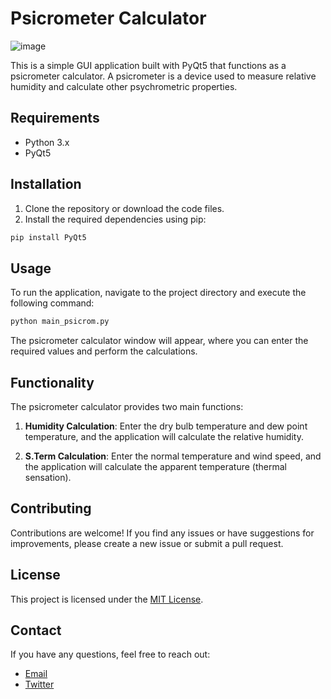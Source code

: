 # Psicrometer Calculator

![image](https://github.com/hackroot9623/humidity_calculator/assets/89597632/1bedafcc-d7d0-4409-84e2-614d3d50a913)

This is a simple GUI application built with PyQt5 that functions as a psicrometer calculator. A psicrometer is a device used to measure relative humidity and calculate other psychrometric properties.

## Requirements

- Python 3.x
- PyQt5

## Installation

1. Clone the repository or download the code files.
2. Install the required dependencies using pip:
  ```bash
  pip install PyQt5
  ```

## Usage

To run the application, navigate to the project directory and execute the following command:
  ```bash
  python main_psicrom.py
  ```

The psicrometer calculator window will appear, where you can enter the required values and perform the calculations.

## Functionality

The psicrometer calculator provides two main functions:

1. **Humidity Calculation**: Enter the dry bulb temperature and dew point temperature, and the application will calculate the relative humidity.

2. **S.Term Calculation**: Enter the normal temperature and wind speed, and the application will calculate the apparent temperature (thermal sensation).

## Contributing

Contributions are welcome! If you find any issues or have suggestions for improvements, please create a new issue or submit a pull request.

## License

This project is licensed under the [MIT License](LICENSE).

## Contact

If you have any questions, feel free to reach out:

- [Email](mailto:eliser.santiesteban.1996@gmail.com)
- [Twitter](https://twitter.com/hackroot231)

